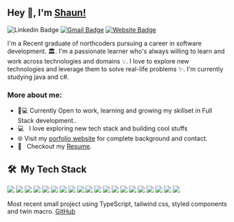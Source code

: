 ## Hey 👋, I'm [Shaun!](http://shaun-clarke.com/)


![Linkedin Badge](https://img.shields.io/badge/LinkedIn-blue?style=flat&logo=linkedin&labelColor=blue&link=[https://www.linkedin.com/in/manumanoj0010/](https://www.linkedin.com/in/shaun-clarke-98b55b23a/)) [![Gmail Badge](https://img.shields.io/badge/Mail-blue?style=flat-square&logo=Mail&logoColor=white&link=mailto:tavelor@email.com)](mailto:tavelor@email.com) [![Website Badge](https://img.shields.io/badge/-Website-47CCCC?style=flat&logo=Google-Chrome&logoColor=white&link=http://shaun-clarke.com/)](http://shaun-clarke.com/)

<!-- ### Glad to see you here! &nbsp; <img src="https://komarev.com/ghpvc/?username=Tavelors&label=Profile%20views&color=0e75b6&style=flat" alt="Tavelors" /> ![GitHub followers](https://img.shields.io/github/followers/Tavelors) ![GitHub User's stars](https://img.shields.io/github/stars/Tavelors) -->

I'm a Recent graduate of northcoders pursuing a career in software development. 🏛. I'm a passionate learner who's always willing to learn and work across technologies and domains 💡. I love to explore new technologies and leverage them to solve real-life problems ✨. 
I'm currently studying java and c#.

### More about me:

- 👨💻 Currently Open to work, learning and growing my skillset in Full Stack development..
- 💻 &nbsp; I love exploring new tech stack and building cool stuffs
- 🌐 Visit my [porfolio website](http://shaun-clarke.com/) for complete background and contact.
- 📝 &nbsp; Checkout my [Resume](https://docs.google.com/document/d/1zMi-DR30ip3a1S6K2IgWvnefF7eDT1hf/edit).

<h2> 🛠 &nbsp;My Tech Stack</h2>

<img src='https://img.shields.io/badge/JavaScript-323330?style=for-the-badge&logo=javascript&logoColor=F7DF1E' /> <img src='https://img.shields.io/badge/TypeScript-007ACC?style=for-the-badge&logo=typescript&logoColor=white' /> <img src='https://img.shields.io/badge/HTML5-E34F26?style=for-the-badge&logo=html5&logoColor=white' /> <img src='https://img.shields.io/badge/CSS3-1572B6?style=for-the-badge&logo=css3&logoColor=white' /> <img src='https://img.shields.io/badge/React-20232A?style=for-the-badge&logo=react&logoColor=61DAFB' /> <img src='https://img.shields.io/badge/Tailwind_CSS-38B2AC?style=for-the-badge&logo=tailwind-css&logoColor=white' /> <img src='https://img.shields.io/badge/styled--components-DB7093?style=for-the-badge&logo=styled-components&logoColor=white' /> <img src='https://img.shields.io/badge/React_Router-CA4245?style=for-the-badge&logo=react-router&logoColor=white' /> <img src='https://img.shields.io/badge/PostgreSQL-316192?style=for-the-badge&logo=postgresql&logoColor=white' /> <img src='https://img.shields.io/badge/MongoDB-4EA94B?style=for-the-badge&logo=mongodb&logoColor=white' /> <img src='https://img.shields.io/badge/Netlify-00C7B7?style=for-the-badge&logo=netlify&logoColor=white' /> <img src='https://img.shields.io/badge/Heroku-430098?style=for-the-badge&logo=heroku&logoColor=white' /> <img src='https://img.shields.io/badge/Jest-323330?style=for-the-badge&logo=Jest&logoColor=white' />
<img src='https://img.shields.io/badge/Node.js-43853D?style=for-the-badge&logo=node.js&logoColor=white' /> <img src='https://img.shields.io/badge/Express.js-404D59?style=for-the-badge' /> <img src='https://img.shields.io/badge/Ubuntu-E95420?style=for-the-badge&logo=ubuntu&logoColor=white' /> <img src='https://img.shields.io/badge/Windows-0078D6?style=for-the-badge&logo=windows&logoColor=white' /> <img src='https://img.shields.io/badge/Linux-FCC624?style=for-the-badge&logo=linux&logoColor=black' /> <img src='https://img.shields.io/badge/GitHub-100000?style=for-the-badge&logo=github&logoColor=white' /> <img src='https://img.shields.io/badge/GIT-E44C30?style=for-the-badge&logo=git&logoColor=white' />

Most recent small project using TypeScript, tailwind css, styled components and twin macro.
[GitHub](https://github.com/Tavelors/Typescript-Basic-Task-Adder)

